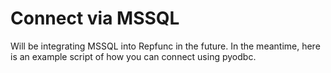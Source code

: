 # Connect via MSSQL
Will be integrating MSSQL into Repfunc in the future. In the meantime, here is an example script of how you can connect using pyodbc.
